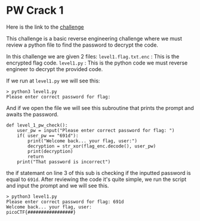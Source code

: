 # PW Crack 1
Here is the link to the [challenge](https://play.picoctf.org/practice/challenge/245)

This challenge is a basic reverse engineering challenge where we must review a python file to find the password to decrypt the code.

In this challenge we are given 2 files: 
  `level1.flag.txt.enc` : This is the encrypted flag code.
  `level1.py` : This is the python code we must reverse engineer to decrypt the provided code.

If we run at `level1.py` we will see this:

```
> python3 level1.py
Please enter correct password for flag: 
```

And if we open the file we will see this subroutine that prints the prompt and awaits the password.

```
def level_1_pw_check():
    user_pw = input("Please enter correct password for flag: ")
    if( user_pw == "691d"):
        print("Welcome back... your flag, user:")
        decryption = str_xor(flag_enc.decode(), user_pw)
        print(decryption)
        return
    print("That password is incorrect")
```

the if statemant on line 3 of this sub is checking if the inputted password is equal to `691d`. After reviewing the code it's quite simple, we run the script and input the prompt and we will see this.

```
> python3 level1.py 
Please enter correct password for flag: 691d
Welcome back... your flag, user:
picoCTF{#################}
```

